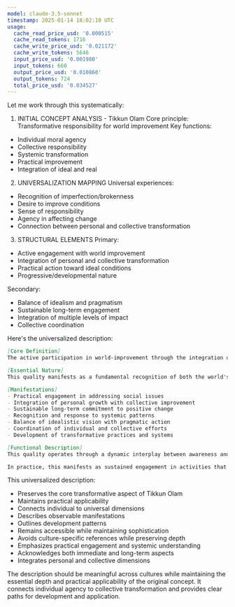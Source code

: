 ```yaml
---
model: claude-3.5-sonnet
timestamp: 2025-01-14 18:02:10 UTC
usage:
  cache_read_price_usd: '0.000515'
  cache_read_tokens: 1716
  cache_write_price_usd: '0.021172'
  cache_write_tokens: 5646
  input_price_usd: '0.001980'
  input_tokens: 660
  output_price_usd: '0.010860'
  output_tokens: 724
  total_price_usd: '0.034527'
---
```


Let me work through this systematically:

1. INITIAL CONCEPT ANALYSIS - Tikkun Olam
Core principle: Transformative responsibility for world improvement
Key functions:
- Individual moral agency
- Collective responsibility
- Systemic transformation
- Practical improvement
- Integration of ideal and real

2. UNIVERSALIZATION MAPPING
Universal experiences:
- Recognition of imperfection/brokenness
- Desire to improve conditions
- Sense of responsibility
- Agency in affecting change
- Connection between personal and collective transformation

3. STRUCTURAL ELEMENTS
Primary:
- Active engagement with world improvement
- Integration of personal and collective transformation
- Practical action toward ideal conditions
- Progressive/developmental nature

Secondary:
- Balance of idealism and pragmatism
- Sustainable long-term engagement
- Integration of multiple levels of impact
- Collective coordination

Here's the universalized description:

```markdown
[Core Definition]
The active participation in world-improvement through the integration of personal development and social transformation. A dynamic commitment to identifying, addressing, and healing imperfections in human systems and conditions while recognizing the interconnection between individual growth and collective progress.

[Essential Nature]
This quality manifests as a fundamental recognition of both the world's incompleteness and human capacity to participate in its improvement. It combines practical action with visionary aspiration, engaging individuals in an ongoing process of identifying what needs healing or enhancement and taking concrete steps toward positive change. The quality operates simultaneously at personal, interpersonal, and systemic levels, recognizing that genuine transformation requires coordination across these dimensions.

[Manifestations]
- Practical engagement in addressing social issues
- Integration of personal growth with collective improvement
- Sustainable long-term commitment to positive change
- Recognition and response to systemic patterns
- Balance of idealistic vision with pragmatic action
- Coordination of individual and collective efforts
- Development of transformative practices and systems

[Functional Description]
This quality operates through a dynamic interplay between awareness and action, where recognition of what needs improvement catalyzes practical engagement. It develops through progressive stages: from initial awareness of imperfection, through experimental attempts at improvement, to sophisticated understanding of systemic change and sustainable transformation. The quality grows through practical experience while maintaining connection to idealistic vision.

In practice, this manifests as sustained engagement in activities that contribute to positive change, whether through direct service, system improvement, or cultural transformation. It requires balancing immediate needs with long-term vision, coordinating personal capacity with collective effort, and maintaining hope and commitment while facing significant challenges. Success is measured not just in immediate outcomes but in the development of sustainable patterns of positive change.
```

This universalized description:
- Preserves the core transformative aspect of Tikkun Olam
- Maintains practical applicability
- Connects individual to universal dimensions
- Describes observable manifestations
- Outlines development patterns
- Remains accessible while maintaining sophistication
- Avoids culture-specific references while preserving depth
- Emphasizes practical engagement and systemic understanding
- Acknowledges both immediate and long-term aspects
- Integrates personal and collective dimensions

The description should be meaningful across cultures while maintaining the essential depth and practical applicability of the original concept. It connects individual agency to collective transformation and provides clear paths for development and application.
